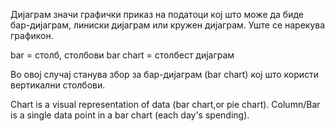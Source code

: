 Дијаграм значи графички приказ на податоци кој што може да биде бар-дијаграм, линиски дијаграм или кружен дијаграм. Уште се нарекува графикон.

bar = столб, столбови
bar chart = столбест дијаграм

Во овој случај станува збор за бар-дијаграм (bar chart) кој што користи вертикални столбови.

Chart is a visual representation of data (bar chart,or pie chart).
Column/Bar is a single data point in a bar chart (each day's spending).
 